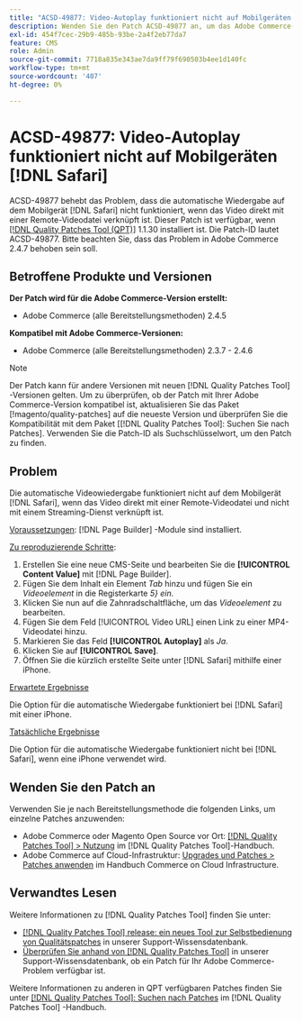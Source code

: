 ```yaml
---
title: "ACSD-49877: Video-Autoplay funktioniert nicht auf Mobilgeräten [!DNL Safari]"
description: Wenden Sie den Patch ACSD-49877 an, um das Adobe Commerce-Problem zu beheben, bei dem die Option für die automatische Videowiedergabe auf Mobilgeräten nicht funktioniert [!DNL Safari] , wenn das Video direkt mit einer Remote-Videodatei verknüpft ist.
exl-id: 454f7cec-29b9-485b-93be-2a4f2eb77da7
feature: CMS
role: Admin
source-git-commit: 7718a835e343ae7da9ff79f690503b4ee1d140fc
workflow-type: tm+mt
source-wordcount: '407'
ht-degree: 0%

---
```


# ACSD-49877: Video-Autoplay funktioniert nicht auf Mobilgeräten [!DNL Safari]

ACSD-49877 behebt das Problem, dass die automatische Wiedergabe auf dem Mobilgerät [!DNL Safari] nicht funktioniert, wenn das Video direkt mit einer Remote-Videodatei verknüpft ist. Dieser Patch ist verfügbar, wenn [[!DNL Quality Patches Tool (QPT)]](/help/announcements/adobe-commerce-announcements/magento-quality-patches-released-new-tool-to-self-serve-quality-patches.md) 1.1.30 installiert ist. Die Patch-ID lautet ACSD-49877. Bitte beachten Sie, dass das Problem in Adobe Commerce 2.4.7 behoben sein soll.

## Betroffene Produkte und Versionen

**Der Patch wird für die Adobe Commerce-Version erstellt:**

* Adobe Commerce (alle Bereitstellungsmethoden) 2.4.5

**Kompatibel mit Adobe Commerce-Versionen:**

* Adobe Commerce (alle Bereitstellungsmethoden) 2.3.7 - 2.4.6

>[!NOTE]
>
>Der Patch kann für andere Versionen mit neuen [!DNL Quality Patches Tool] -Versionen gelten. Um zu überprüfen, ob der Patch mit Ihrer Adobe Commerce-Version kompatibel ist, aktualisieren Sie das Paket [!magento/quality-patches] auf die neueste Version und überprüfen Sie die Kompatibilität mit dem Paket [[!DNL Quality Patches Tool]: Suchen Sie nach Patches]. Verwenden Sie die Patch-ID als Suchschlüsselwort, um den Patch zu finden.

## Problem

Die automatische Videowiedergabe funktioniert nicht auf dem Mobilgerät [!DNL Safari], wenn das Video direkt mit einer Remote-Videodatei und nicht mit einem Streaming-Dienst verknüpft ist.

<u>Voraussetzungen</u>:
[!DNL Page Builder] -Module sind installiert.

<u>Zu reproduzierende Schritte</u>:

1. Erstellen Sie eine neue CMS-Seite und bearbeiten Sie die **[!UICONTROL Content Value]** mit [!DNL Page Builder].
1. Fügen Sie dem Inhalt ein Element *Tab* hinzu und fügen Sie ein *Videoelement* in die Registerkarte *5} ein.*
1. Klicken Sie nun auf die Zahnradschaltfläche, um das *Videoelement* zu bearbeiten.
1. Fügen Sie dem Feld [!UICONTROL Video URL] einen Link zu einer MP4-Videodatei hinzu.
1. Markieren Sie das Feld **[!UICONTROL Autoplay]** als *Ja*.
1. Klicken Sie auf **[!UICONTROL Save]**.
1. Öffnen Sie die kürzlich erstellte Seite unter [!DNL Safari] mithilfe einer iPhone.

<u>Erwartete Ergebnisse</u>

Die Option für die automatische Wiedergabe funktioniert bei [!DNL Safari] mit einer iPhone.

<u>Tatsächliche Ergebnisse</u>

Die Option für die automatische Wiedergabe funktioniert nicht bei [!DNL Safari], wenn eine iPhone verwendet wird.

## Wenden Sie den Patch an

Verwenden Sie je nach Bereitstellungsmethode die folgenden Links, um einzelne Patches anzuwenden:

* Adobe Commerce oder Magento Open Source vor Ort: [[!DNL Quality Patches Tool] > Nutzung](https://experienceleague.adobe.com/docs/commerce-operations/tools/quality-patches-tool/usage.html) im [!DNL Quality Patches Tool]-Handbuch.
* Adobe Commerce auf Cloud-Infrastruktur: [Upgrades und Patches > Patches anwenden](https://experienceleague.adobe.com/docs/commerce-cloud-service/user-guide/develop/upgrade/apply-patches.html) im Handbuch Commerce on Cloud Infrastructure.

## Verwandtes Lesen

Weitere Informationen zu [!DNL Quality Patches Tool] finden Sie unter:

* [[!DNL Quality Patches Tool] release: ein neues Tool zur Selbstbedienung von Qualitätspatches](/help/announcements/adobe-commerce-announcements/magento-quality-patches-released-new-tool-to-self-serve-quality-patches.md) in unserer Support-Wissensdatenbank.
* [Überprüfen Sie anhand von  [!DNL Quality Patches Tool]](/help/support-tools/patches-available-in-qpt-tool/check-patch-for-magento-issue-with-magento-quality-patches.md) in unserer Support-Wissensdatenbank, ob ein Patch für Ihr Adobe Commerce-Problem verfügbar ist.

Weitere Informationen zu anderen in QPT verfügbaren Patches finden Sie unter [[!DNL Quality Patches Tool]: Suchen nach Patches](https://experienceleague.adobe.com/tools/commerce-quality-patches/index.html) im [!DNL Quality Patches Tool] -Handbuch.
